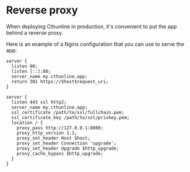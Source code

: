 # Reverse proxy

When deploying Cthunline in production, it's convenient to put the app behind a reverse proxy.

Here is an example of a Nginx configuration that you can use to serve the app:

```nginx
server {
  listen 80;
  listen [::]:80;
  server_name my.cthunline.app;
  return 301 https://$host$request_uri;
}

server {
  listen 443 ssl http2;
  server_name my.cthunline.app;
  ssl_certificate /path/to/ssl/fullchain.pem;
  ssl_certificate_key /path/to/ssl/privkey.pem;
  location / {
    proxy_pass http://127.0.0.1:8080;
    proxy_http_version 1.1;
    proxy_set_header Host $host;
    proxy_set_header Connection 'upgrade';
    proxy_set_header Upgrade $http_upgrade;
    proxy_cache_bypass $http_upgrade;
  }
}
```
